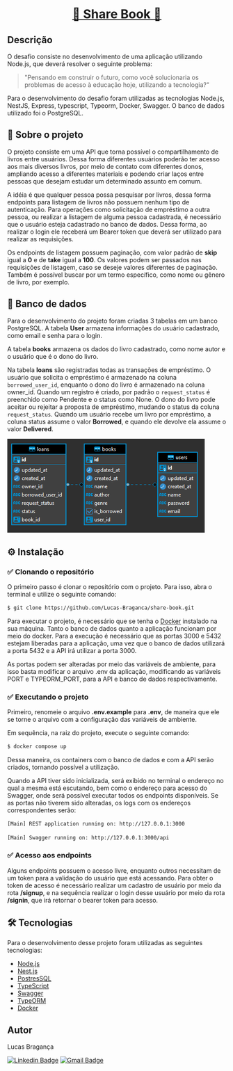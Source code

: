 <h1 align="center">
    <a href="https://github.com/BrDSF/backend-challenge">🚀 Share Book 🚀</a>
</h1>

## Descrição

O desafio consiste no desenvolvimento de uma aplicação utilizando Node.js, que deverá resolver o seguinte problema:

> "Pensando em construir o futuro, como você solucionaria os problemas de acesso à educação hoje, utilizando a tecnologia?"

Para o desenvolvimento do desafio foram utilizadas as tecnologias Node.js, NestJS, Express, typescript, Typeorm, Docker, Swagger. O banco de dados utilizado foi o PostgreSQL.

## 📘 Sobre o projeto

O projeto consiste em uma API que torna possível o compartilhamento de livros entre usuários. Dessa forma diferentes usuários poderão ter acesso aos mais diversos livros, por meio de contato com diferentes donos, ampliando acesso a diferentes materiais e podendo criar laços entre pessoas que desejam estudar um determinado assunto em comum.

A idéia é que qualquer pessoa possa pesquisar por livros, dessa forma endpoints para listagem de livros não possuem nenhum tipo de autenticação. Para operações como solicitação de empréstimo a outra pessoa, ou realizar a listagem de alguma pessoa cadastrada, é necessário que o usuário esteja cadastrado no banco de dados. Dessa forma, ao realizar o login ele receberá um Bearer token que deverá ser utilizado para realizar as requisições.

Os endpoints de listagem possuem paginação, com valor padrão de **skip** igual a **0** e de **take** igual a **100**. Os valores podem ser passados nas requisições de listagem, caso se deseje valores diferentes de paginação. Também é possível buscar por um termo específico, como nome ou gênero de livro, por exemplo.

## 🎲 Banco de dados

Para o desenvolvimento do projeto foram criadas 3 tabelas em um banco PostgreSQL. A tabela **User** armazena informações do usuário cadastrado, como email e senha para o login.

A tabela **books** armazena os dados do livro cadastrado, como nome autor e o usuário que é o dono do livro.

Na tabela **loans** são registradas todas as transações de empréstimo. O usuário que solicita o empréstimo é armazenado na coluna `borrowed_user_id`, enquanto o dono do livro é armazenado na coluna owner_id. Quando um registro é criado, por padrão o `request_status` é preenchido como Pendente e o status como None. O dono do livro pode aceitar ou rejeitar a proposta de empréstimo,
mudando o status da coluna `request_status`. Quando um usuário recebe um livro por empréstimo, a coluna status assume o valor **Borrowed**, e quando ele devolve ela assume o valor **Delivered**.

![Alt text](/banco.PNG?raw=true 'Diagrama de banco de dados')

## ⚙ Instalação

### ✅ Clonando o repositório

O primeiro passo é clonar o repositório com o projeto. Para isso, abra o terminal e utilize o seguinte comando:

```bash
$ git clone https://github.com/Lucas-Braganca/share-book.git
```

Para executar o projeto, é necessário que se tenha o [Docker](https://www.docker.com/) instalado na sua máquina. Tanto o banco de dados quanto a aplicação funcionam por meio do docker. Para a execução é necessário que as portas 3000 e 5432 estejam liberadas para a aplicação, uma vez que o banco de dados utilizará a porta 5432 e a API irá utilizar a porta 3000.

As portas podem ser alteradas por meio das variáveis de ambiente, para isso basta modificar o arquivo .env da aplicação, modificando as variáveis PORT e TYPEORM_PORT, para a API e banco de dados respectivamente.

### ✅ Executando o projeto

Primeiro, renomeie o arquivo **.env.example** para **.env**, de maneira que ele se torne o arquivo com a configuração das variáveis de ambiente.

Em sequência, na raiz do projeto, execute o seguinte comando:

```bash
$ docker compose up
```

Dessa maneira, os containers com o banco de dados e com a API serão criados, tornando possível a utilização.

Quando a API tiver sido inicializada, será exibido no terminal o endereço no qual a mesma está escutando, bem como o endereço para acesso do Swagger, onde será possível executar todos os endpoints disponíveis. Se as portas não tiverem sido alteradas, os logs com os endereços correspondentes serão:

```
[Main] REST application running on: http://127.0.0.1:3000

[Main] Swagger running on: http://127.0.0.1:3000/api
```

### ✅ Acesso aos endpoints

Alguns endpoints possuem o acesso livre, enquanto outros necessitam de um token para a validação do usuário que está acessando. Para obter o token de acesso é necessário realizar um cadastro de usuário por meio da rota **/signup**, e na sequência realizar o login desse usuário por meio da rota **/signin**, que irá retornar o bearer token para acesso.

## 🛠 Tecnologias

Para o desenvolvimento desse projeto foram utilizadas as seguintes tecnologias:

- [Node.js](https://nodejs.org)
- [Nest.js](https://nodejs.org)
- [PostresSQL](https://www.postgresql.or)
- [TypeScript](https://www.typescriptlang.org/)
- [Swagger](https://swagger.io)
- [TypeORM](https://typeorm.io/)
- [Docker](https://www.docker.com/)

## Autor

Lucas Bragança

[![Linkedin Badge](https://img.shields.io/badge/-Lucas_Bragança-blue?style=flat-square&logo=Linkedin&logoColor=white&link=https://www.linkedin.com/in/lucas-bragança-aa6050173)](https://www.linkedin.com/in/lucas-bragança-aa6050173)
[![Gmail Badge](https://img.shields.io/badge/-lucas.eco11@gmail.com-c14438?style=flat-square&logo=Gmail&logoColor=white&link=mailto:lucas.eco11@gmail.com)](mailto:lucas.eco11@gmail.com)
